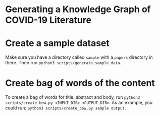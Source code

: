 # Generating a Knowledge Graph of COVID-19 Literature

# Create a sample dataset
Make sure you have a directory called `sample` with a `papers` directory in there. Then run `python3 scripts/generate_sample_data`.

# Create bag of words of the content
To create a bag of words for title, abstract and body, run `python3 scripts/create_bow.py <INPUT_DIR> <OUTPUT_DIR>`. As an example, you could run: `python3 scripts/create_bow.py sample output`.